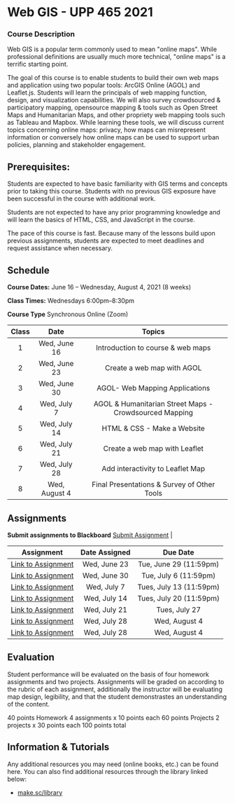 <!-- 
template from: https://github.com/Make-School-Courses/Syllabus-Template -->

# Web GIS - UPP 465 2021

### Course Description
Web GIS is a popular term commonly used to mean "online maps". While professional definitions are usually much more technical, "online maps" is a terrific starting point.

The goal of this course is to enable students to build their own web maps and application using two popular tools: ArcGIS Online (AGOL) and Leaflet.js. Students will learn the principals of web mapping function, design, and visualization capabilities. We will also survey crowdsourced & participatory mapping, opensource mapping & tools such as Open Street Maps and Humanitarian Maps, and other propriety web mapping tools such as Tableau and Mapbox. While learning these tools, we will discuss current topics concerning online maps: privacy, how maps can misrepresent information or conversely how online maps can be used to support urban policies, planning and stakeholder engagement. 

## Prerequisites:  

Students are expected to have basic familiarity with GIS terms and concepts prior to taking this course. Students with no previous GIS exposure have been successful in the course with additional work.  

Students are not expected to have any prior programming knowledge and will learn the basics of HTML, CSS, and JavaScript in the course.  

The pace of this course is fast.  Because many of the lessons build upon previous assignments, students are expected to meet deadlines and request assistance when necessary. 

## Schedule

**Course Dates:** June 16 – Wednesday, August 4, 2021 (8 weeks)

**Class Times:** Wednesdays 6:00pm–8:30pm 

**Course Type** Synchronous Online (Zoom)

| Class |          Date          |                 Topics                  |
|:-----:|:----------------------:|:---------------------------------------:|
|  1 |  Wed, June 16        | Introduction to course & web maps |
|  2 |  Wed, June 23        | Create a web map with AGOL |
|  3 |  Wed, June 30        | AGOL- Web Mapping Applications |
|  4 |  Wed, July 7         | AGOL & Humanitarian Street Maps - Crowdsourced Mapping |
|  5 |  Wed, July 14        | HTML & CSS - Make a Website |
|  6 |  Wed, July 21        | Create a web map with Leaflet |
|  7 |  Wed, July 28        | Add interactivity to Leaflet Map |
|  8 |  Wed, August 4       | Final Presentations & Survey of Other Tools|

## Assignments 

**Submit assignments to Blackboard**
[Submit Assignment](https://uic.blackboard.com/ultra/course)  |

|                        Assignment                         | Date Assigned |   Due Date   |
|:---------------------------------------------------------:|:-------------:|:------------:|
| [Link to Assignment](Lessons/Lesson1id=assignment)        |  Wed, June 23  |  Tue, June 29 (11:59pm) | [Submit Assignment](makeschool.com)  |
| [Link to Assignment](makeschool.com)                      |  Wed, June 30    |  Tue, July 6 (11:59pm)   | [Submit Assignment](makeschool.com)  |
| [Link to Assignment](makeschool.com)                      |  Wed, July 7    |  Tues, July 13 (11:59pm)   | [Submit Assignment](makeschool.com)  |
| [Link to Assignment](makeschool.com)                      |  Wed, July 14     | Tues, July 20 (11:59pm)   | [Submit Assignment](makeschool.com)  |
| [Link to Assignment](makeschool.com)                      |  Wed, July 21     |  Tues, July 27   | [Submit Assignment](makeschool.com)  |
| [Link to Assignment](makeschool.com)                      |  Wed, July 28     |  Wed, August 4   | [Submit Assignment](makeschool.com)  |
| [Link to Assignment](makeschool.com)                      |  Wed, July 28     |  Wed, August 4   | [Submit Assignment](makeschool.com)  |

## Evaluation
Student performance will be evaluated on the basis of four homework assignments and two projects. Assignments will be graded on according to the rubric of each assignment, additionally the instructor will be evaluating map design, legibility, and that the student demonstrastes an understanding of the content.

40 points 	 Homework 	 4 assignments x 10 points each
60 points	 Projects	 2 projects x 30 points each 
100 points total

##  Information & Tutorials

Any additional resources you may need (online books, etc.) can be found here. You can also find additional resources through the library linked below:

- [make.sc/library](http://make.sc/library)


